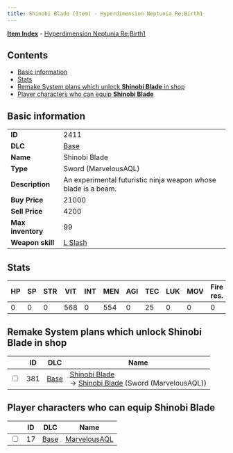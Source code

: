 ```yaml
---
title: Shinobi Blade (Item) - Hyperdimension Neptunia Re;Birth1
---
```


[**Item Index**](/neptunia/rb1/item/index.html) - [Hyperdimension Neptunia Re;Birth1](/neptunia/rb1)

## Contents

- [Basic information](#basic-information)
- [Stats](#stats)
- [Remake System plans which unlock **Shinobi Blade** in shop](#remake-system-plans-which-unlock-shinobi-blade-in-shop)
- [Player characters who can equip **Shinobi Blade**](#player-characters-who-can-equip-shinobi-blade)

## Basic information

|   |   |
| -- | -- |
| **ID** | 2411 |
| **DLC** | [Base](/neptunia/rb1/dlc/1-base.html) |
| **Name** | Shinobi Blade |
| **Type** | Sword (MarvelousAQL) |
| **Description** | An experimental futuristic ninja weapon whose blade is a beam. |
| **Buy Price** | 21000 |
| **Sell Price** | 4200 |
| **Max inventory** | 99 |
| **Weapon skill** | [L Slash](/neptunia/rb1/skill/1-2603-l-slash.html) |


## Stats

| HP | SP | STR | VIT | INT | MEN | AGI | TEC | LUK | MOV | Fire res. | Ice res. | Wind res. | Lightning res. |
| -- | -- | --- | --- | --- | --- | --- | --- | --- | --- | --------- | -------- | --------- | -------------- |
| 0 | 0 | 0 | 568 | 0 | 554 | 0 | 25 | 0 | 0 | 0 | 0 | 0 | 0 |


## Remake System plans which unlock **Shinobi Blade** in shop

|    | ID | DLC | Name |
| -- | -- | --- | ---- |
| <input type="checkbox" id="rb1-remake-1-381" class="trackbox" /> | 381 | [Base](/neptunia/rb1/dlc/1-base.html) | [Shinobi Blade](/neptunia/rb1/remake/1-381-shinobi-blade.html)<br /> → [Shinobi Blade](/neptunia/rb1/item/1-2411-shinobi-blade.html) (Sword (MarvelousAQL)) |


## Player characters who can equip **Shinobi Blade**

|    | ID | DLC | Name |
| -- | -- | --- | ---- |
| <input type="checkbox" id="rb1-player-1-17" class="trackbox" /> | 17 | [Base](/neptunia/rb1/dlc/1-base.html) | [MarvelousAQL](/neptunia/rb1/player/1-17-marvelousaql.html) |
